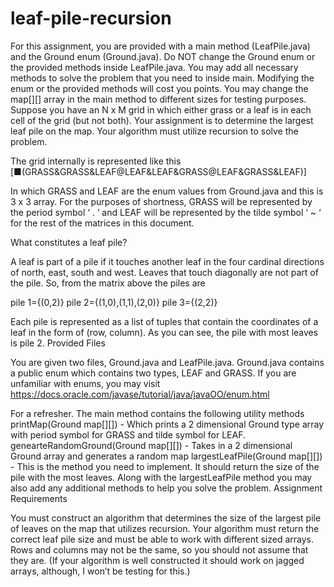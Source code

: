# leaf-pile-recursion

For this assignment, you are provided with a main method (LeafPile.java) and the Ground enum (Ground.java).  Do NOT change the Ground enum or the provided methods inside LeafPile.java.  You may add all necessary methods to solve the problem that you need to inside main.  Modifying the enum or the provided methods will cost you points.  You may change the map[][] array in the main method to different sizes for testing purposes.
Suppose you have an N x M grid in which either grass or a leaf is in each cell of the grid (but not both).  Your assignment is to determine the largest leaf pile on the map.  Your algorithm must utilize recursion to solve the problem.

The grid internally is represented like this
[■(GRASS&GRASS&LEAF@LEAF&LEAF&GRASS@LEAF&GRASS&LEAF)]

In which GRASS and LEAF are the enum values from Ground.java and this is  3 x 3 array.
For the purposes of shortness, GRASS will be represented by the period symbol ‘ . ‘ and LEAF will be represented by the tilde symbol ‘ ~ ‘ for the rest of the matrices in this document.

What constitutes a leaf pile?

A leaf is part of a pile if it touches another leaf in the four cardinal directions of north, east, south and west.  Leaves that touch diagonally are not part of the pile.  So, from the matrix above the piles are

pile 1={(0,2)}
pile 2={(1,0),(1,1),(2,0)}
pile 3={(2,2)}

Each pile is represented as a list of tuples that contain the coordinates of a leaf in the form of (row, column).
As you can see, the pile with most leaves is pile 2.
Provided Files

You are given two files, Ground.java and LeafPile.java.  Ground.java contains a public enum which contains two types, LEAF and GRASS.  If you are unfamiliar with enums, you may visit
https://docs.oracle.com/javase/tutorial/java/javaOO/enum.html

For a refresher.
The main method contains the following utility methods
printMap(Ground map[][]) - Which prints a 2 dimensional Ground type array with period symbol for GRASS and tilde symbol for LEAF.
genearteRandomGround(Ground map[][]) - Takes in a 2 dimensional Ground array and generates a random map
largestLeafPile(Ground map[][]) - This is the method you need to implement.  It should return the size of the pile with the most leaves.
Along with the largestLeafPile method you may also add any additional methods to help you solve the problem.
Assignment Requirements

You must construct an algorithm that determines the size of the largest pile of leaves on the map that utilizes recursion. 
Your algorithm must return the correct leaf pile size and must be able to work with different sized arrays.  Rows and columns may not be the same, so you should not assume that they are. (If your algorithm is well constructed it should work on jagged arrays, although, I won’t be testing for this.)
